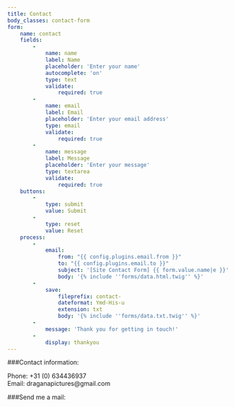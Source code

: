 ```yaml
---
title: Contact
body_classes: contact-form
form:
    name: contact
    fields:
        -
            name: name
            label: Name
            placeholder: 'Enter your name'
            autocomplete: 'on'
            type: text
            validate:
                required: true
        -
            name: email
            label: Email
            placeholder: 'Enter your email address'
            type: email
            validate:
                required: true
        -
            name: message
            label: Message
            placeholder: 'Enter your message'
            type: textarea
            validate:
                required: true
    buttons:
        -
            type: submit
            value: Submit
        -
            type: reset
            value: Reset
    process:
        -
            email:
                from: "{{ config.plugins.email.from }}"
                to: "{{ config.plugins.email.to }}"
                subject: '[Site Contact Form] {{ form.value.name|e }}'
                body: '{% include ''forms/data.html.twig'' %}'
        -
            save:
                fileprefix: contact-
                dateformat: Ymd-His-u
                extension: txt
                body: '{% include ''forms/data.txt.twig'' %}'
        -
            message: 'Thank you for getting in touch!'
        -
            display: thankyou
---
```


###Contact information:
<p>
Phone:	+31 (0) 634436937 <br>
Email:	draganapictures@gmail.com <br>
</p>

###Send me a mail: